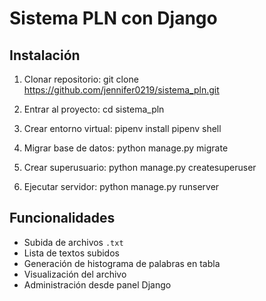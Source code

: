# Sistema PLN con Django

## Instalación

1. Clonar repositorio:
git clone https://github.com/jennifer0219/sistema_pln.git

2. Entrar al proyecto:
cd sistema_pln

3. Crear entorno virtual:
pipenv install
pipenv shell

4. Migrar base de datos:
python manage.py migrate

5. Crear superusuario:
python manage.py createsuperuser

6. Ejecutar servidor:
python manage.py runserver


## Funcionalidades
- Subida de archivos `.txt`
- Lista de textos subidos
- Generación de histograma de palabras en tabla
- Visualización del archivo
- Administración desde panel Django
